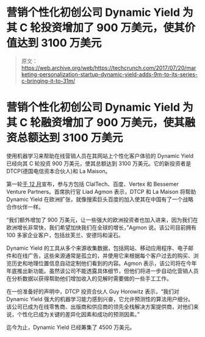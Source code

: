 # 营销个性化初创公司 Dynamic Yield 为其 C 轮投资增加了 900 万美元，使其价值达到 3100 万美元 

> 原文：<https://web.archive.org/web/https://techcrunch.com/2017/07/20/marketing-personalization-startup-dynamic-yield-adds-9m-to-its-series-c-bringing-it-to-31m/>

# 营销个性化初创公司 Dynamic Yield 为其 C 轮融资增加了 900 万美元，使其融资总额达到 3100 万美元

使用机器学习来帮助在线营销人员在其网站上个性化客户体验的 Dynamic Yield 已经向其 C 轮投资 900 万美元，使其总额达到 3100 万美元。它的新投资者是 DTCP(德国电信资本合伙人)和 La Maison。

第一轮[于 12 月](https://web.archive.org/web/20221209023053/https://beta.techcrunch.com/2016/12/20/dynamic-yield-series-c/)宣布，参与方包括 ClalTech、百度、Vertex 和 Bessemer Venture Partners。首席执行官 Liad Agmon 表示，DTCP 和 La Maison 将帮助 Dynamic Yield 在欧洲扩张，就像搜索巨头百度的加入使其在中国有了一个战略合作伙伴一样。

“我们额外增加了 900 万美元，让一些强大的欧洲投资者也加入进来，因为我们在欧洲增长非常快，我们希望加快我们在全球的增长，”Agmon 说。该公司目前拥有 100 多家企业客户，包括丝芙兰、安德玛和滚石。

Dynamic Yield 的工具从多个来源收集数据，包括网站、移动应用程序、电子邮件和在线广告，这些来源通常是孤立的，并使用它来根据每个客户过去的购买、浏览历史和地理位置信息自动定制他们看到的内容。Agmon 表示，该公司将在今年年底推出新功能。虽然该公司不能透露具体细节，但他们将进一步自动化营销人员在分析数据以获得帮助他们增加收入的见解时需要做的一些手工工作。

在一份准备好的声明中，DTCP 投资合伙人 Guy Horowitz 表示，“我们对 Dynamic Yield 强大的机器学习能力感到兴奋，它允许预测性的算法用户细分。该公司已成为在线零售商、出版商和供应商的领先全栈解决方案提供商，对他们来说，个性化已成为关键的差异化因素和成功的预测因素。”

迄今为止，Dynamic Yield 已经筹集了 4500 万美元。